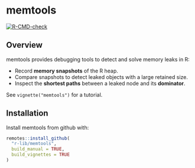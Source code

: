 
# memtools

<!-- badges: start -->
[![R-CMD-check](https://github.com/lionel-/memtools/workflows/R-CMD-check/badge.svg)](https://github.com/lionel-/memtools/actions)
<!-- badges: end -->


## Overview

memtools provides debugging tools to detect and solve memory leaks in R:

- Record __memory snapshots__ of the R heap.
- Compare snapshots to detect leaked objects with a large retained size.
- Inspect the __shortest paths__ between a leaked node and its __dominator__.

See `vignette("memtools")` for a tutorial.


## Installation

Install memtools from github with:

```r
remotes::install_github(
  "r-lib/memtools",
  build_manual = TRUE,
  build_vignettes = TRUE
)
```

